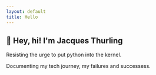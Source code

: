 ```yaml
---
layout: default
title: Hello
---
```



## 🐢 Hey, hi! I'm Jacques Thurling 

Resisting the urge to put python into the kernel.

Documenting my tech journey, my failures and successess.

